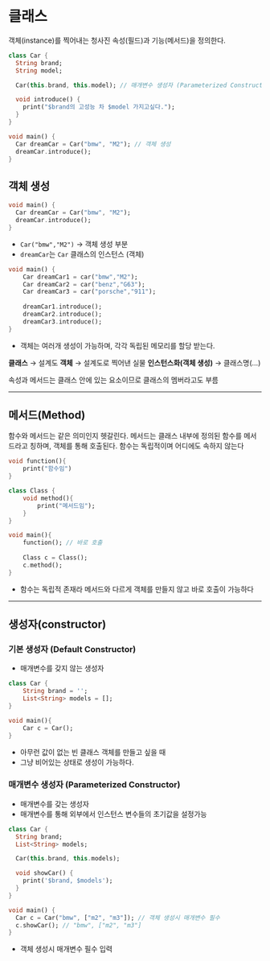 
# 클래스
객체(instance)를 찍어내는 청사진
속성(필드)과 기능(메서드)을 정의한다.
```dart
class Car {
  String brand;
  String model;

  Car(this.brand, this.model); // 매개변수 생성자 (Parameterized Constructor)

  void introduce() {
    print("$brand의 고성능 차 $model 가지고싶다.");
  }
}

void main() {
  Car dreamCar = Car("bmw", "M2"); // 객체 생성
  dreamCar.introduce();
}

```

## 객체 생성 
```dart
void main() {
  Car dreamCar = Car("bmw", "M2");
  dreamCar.introduce();
}
```

- `Car("bmw","M2")` → 객체 생성 부분
- `dreamCar`는 `Car` 클래스의 인스턴스 (객체)

```dart
void main() {
	Car dreamCar1 = car("bmw","M2");
	Car dreamCar2 = car("benz","G63");
	Car dreamCar3 = car("porsche","911");
	
	dreamCar1.introduce();
	dreamCar2.introduce();
	dreamCar3.introduce();
}
```

- 객체는 여러개 생성이 가능하며, 각각 독립된 메모리를 할당 받는다.

**클래스** → 설계도
**객체** → 설계도로 찍어낸 실물
**인스턴스화(객체 생성)** → 클래스명(…)

속성과 메서드는 클래스 안에 있는 요소이므로 클래스의 멤버라고도 부름

---
## 메서드(Method)

함수와 메서드는 같은 의미인지 헷갈린다.
메서드는 클래스 내부에 정의된 함수를 메서드라고 칭하며, 객체를 통해 호출된다.
함수는 독립적이며 어디에도 속하지 않는다

```dart
void function(){
	print("함수임")
}

class Class {
	void method(){
		print("메서드임");
	}
}

void main(){
	function(); // 바로 호출
	
	Class c = Class();
	c.method();
}
```
- 함수는 독립적 존재라 메서드와 다르게 객체를 만들지 않고 바로 호출이 가능하다

---
## 생성자(constructor)

### 기본 생성자 (Default Constructor)
- 매개변수를 갖지 않는 생성자
```dart
class Car {
	String brand = '';
	List<String> models = [];
}

void main(){
	Car c = Car();
}
```
- 아무런 값이 없는 빈 클래스 객체를 만들고 싶을 때
- 그냥 비어있는 상태로 생성이 가능하다.

### 매개변수 생성자 (Parameterized Constructor)
- 매개변수를 갖는 생성자
- 매개변수를 통해 외부에서 인스턴스 변수들의 초기값을 설정가능
```dart
class Car {
  String brand;
  List<String> models;

  Car(this.brand, this.models);

  void showCar() {
    print('$brand, $models');
  }
}

void main() {
  Car c = Car("bmw", ["m2", "m3"]); // 객체 생성시 매개변수 필수
  c.showCar(); // "bmw", ["m2", "m3"]
}

```
- 객체 생성시 매개변수 필수 입력

